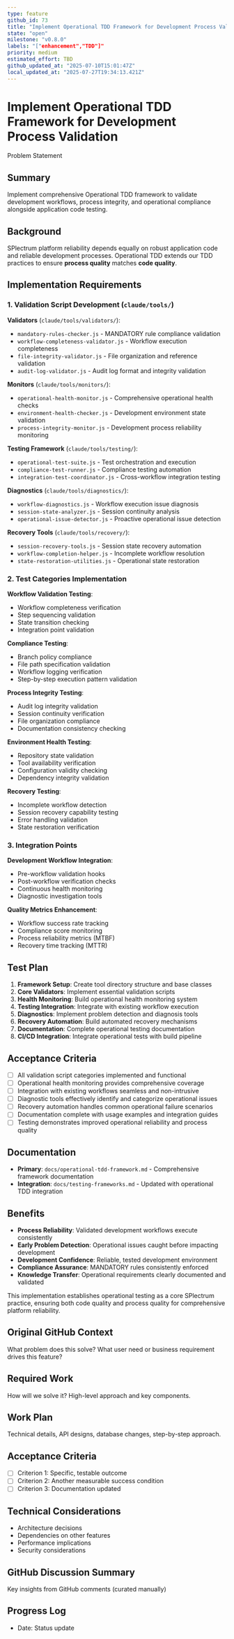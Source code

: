 ```yaml
---
type: feature
github_id: 73
title: "Implement Operational TDD Framework for Development Process Validation"
state: "open"
milestone: "v0.8.0"
labels: "["enhancement","TDD"]"
priority: medium
estimated_effort: TBD
github_updated_at: "2025-07-10T15:01:47Z"
local_updated_at: "2025-07-27T19:34:13.421Z"
---
```


# Implement Operational TDD Framework for Development Process Validation

Problem Statement
## Summary

Implement comprehensive Operational TDD framework to validate development workflows, process integrity, and operational compliance alongside application code testing.

## Background

SPlectrum platform reliability depends equally on robust application code and reliable development processes. Operational TDD extends our TDD practices to ensure **process quality** matches **code quality**.

## Implementation Requirements

### 1. Validation Script Development (`claude/tools/`)

**Validators** (`claude/tools/validators/`):
- `mandatory-rules-checker.js` - MANDATORY rule compliance validation
- `workflow-completeness-validator.js` - Workflow execution completeness
- `file-integrity-validator.js` - File organization and reference validation
- `audit-log-validator.js` - Audit log format and integrity validation

**Monitors** (`claude/tools/monitors/`):
- `operational-health-monitor.js` - Comprehensive operational health checks
- `environment-health-checker.js` - Development environment state validation
- `process-integrity-monitor.js` - Development process reliability monitoring

**Testing Framework** (`claude/tools/testing/`):
- `operational-test-suite.js` - Test orchestration and execution
- `compliance-test-runner.js` - Compliance testing automation
- `integration-test-coordinator.js` - Cross-workflow integration testing

**Diagnostics** (`claude/tools/diagnostics/`):
- `workflow-diagnostics.js` - Workflow execution issue diagnosis
- `session-state-analyzer.js` - Session continuity analysis
- `operational-issue-detector.js` - Proactive operational issue detection

**Recovery Tools** (`claude/tools/recovery/`):
- `session-recovery-tools.js` - Session state recovery automation
- `workflow-completion-helper.js` - Incomplete workflow resolution
- `state-restoration-utilities.js` - Operational state restoration

### 2. Test Categories Implementation

**Workflow Validation Testing**:
- Workflow completeness verification
- Step sequencing validation
- State transition checking
- Integration point validation

**Compliance Testing**:
- Branch policy compliance
- File path specification validation
- Workflow logging verification
- Step-by-step execution pattern validation

**Process Integrity Testing**:
- Audit log integrity validation
- Session continuity verification
- File organization compliance
- Documentation consistency checking

**Environment Health Testing**:
- Repository state validation
- Tool availability verification
- Configuration validity checking
- Dependency integrity validation

**Recovery Testing**:
- Incomplete workflow detection
- Session recovery capability testing
- Error handling validation
- State restoration verification

### 3. Integration Points

**Development Workflow Integration**:
- Pre-workflow validation hooks
- Post-workflow verification checks
- Continuous health monitoring
- Diagnostic investigation tools

**Quality Metrics Enhancement**:
- Workflow success rate tracking
- Compliance score monitoring
- Process reliability metrics (MTBF)
- Recovery time tracking (MTTR)

## Test Plan

1. **Framework Setup**: Create tool directory structure and base classes
2. **Core Validators**: Implement essential validation scripts
3. **Health Monitoring**: Build operational health monitoring system
4. **Testing Integration**: Integrate with existing workflow execution
5. **Diagnostics**: Implement problem detection and diagnosis tools
6. **Recovery Automation**: Build automated recovery mechanisms
7. **Documentation**: Complete operational testing documentation
8. **CI/CD Integration**: Integrate operational tests with build pipeline

## Acceptance Criteria

- [ ] All validation script categories implemented and functional
- [ ] Operational health monitoring provides comprehensive coverage
- [ ] Integration with existing workflows seamless and non-intrusive
- [ ] Diagnostic tools effectively identify and categorize operational issues
- [ ] Recovery automation handles common operational failure scenarios
- [ ] Documentation complete with usage examples and integration guides
- [ ] Testing demonstrates improved operational reliability and process quality

## Documentation

- **Primary**: `docs/operational-tdd-framework.md` - Comprehensive framework documentation
- **Integration**: `docs/testing-frameworks.md` - Updated with operational TDD integration

## Benefits

- **Process Reliability**: Validated development workflows execute consistently
- **Early Problem Detection**: Operational issues caught before impacting development
- **Development Confidence**: Reliable, tested development environment
- **Compliance Assurance**: MANDATORY rules consistently enforced
- **Knowledge Transfer**: Operational requirements clearly documented and validated

This implementation establishes operational testing as a core SPlectrum practice, ensuring both code quality and process quality for comprehensive platform reliability.

## Original GitHub Context
What problem does this solve? What user need or business requirement drives this feature?

## Required Work
How will we solve it? High-level approach and key components.

## Work Plan
Technical details, API designs, database changes, step-by-step approach.

## Acceptance Criteria
- [ ] Criterion 1: Specific, testable outcome
- [ ] Criterion 2: Another measurable success condition
- [ ] Criterion 3: Documentation updated

## Technical Considerations
- Architecture decisions
- Dependencies on other features
- Performance implications
- Security considerations

## GitHub Discussion Summary
Key insights from GitHub comments (curated manually)

## Progress Log
- Date: Status update